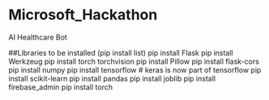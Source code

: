 # Microsoft_Hackathon
AI Healthcare Bot 

##Libraries to be installed (pip install list)
pip install Flask
pip install Werkzeug
pip install torch torchvision
pip install Pillow
pip install flask-cors
pip install numpy
pip install tensorflow # keras is now part of tensorflow
pip install scikit-learn
pip install pandas
pip install joblib
pip install firebase_admin
pip install torch
